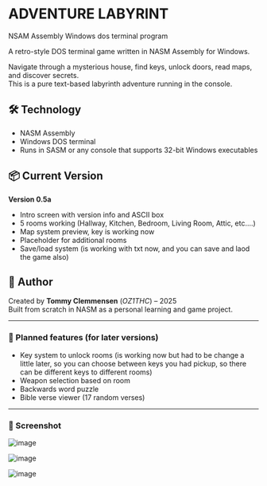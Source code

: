 # ADVENTURE LABYRINT
NSAM Assembly Windows dos terminal program

A retro-style DOS terminal game written in NASM Assembly for Windows.

Navigate through a mysterious house, find keys, unlock doors, read maps, and discover secrets.  
This is a pure text-based labyrinth adventure running in the console.

## 🛠️ Technology

- NASM Assembly
- Windows DOS terminal
- Runs in SASM or any console that supports 32-bit Windows executables

## 📦 Current Version

**Version 0.5a**

- Intro screen with version info and ASCII box
- 5 rooms working (Hallway, Kitchen, Bedroom, Living Room, Attic, etc....)
- Map system preview, key is working now
- Placeholder for additional rooms
- Save/load system (is working with txt now, and you can save and laod the game also)

## 🧠 Author

Created by **Tommy Clemmensen** (*OZ1THC*) – 2025  
Built from scratch in NASM as a personal learning and game project.

---

### 🔑 Planned features (for later versions)

- Key system to unlock rooms (is working now but had to be change a little later, so you can choose between keys you had pickup, so there can be different keys to different rooms)
- Weapon selection based on room
- Backwards word puzzle
- Bible verse viewer (17 random verses)


---

### 📸 Screenshot

![image](https://github.com/user-attachments/assets/0d4ef5f2-8f3a-47e8-ab88-dcd23c5df3f5)

![image](https://github.com/user-attachments/assets/ecc1bdc0-531a-4348-a374-998c14b12482)

![image](https://github.com/user-attachments/assets/ab927a55-2c4a-4e5f-9f94-2ebb34411376)
